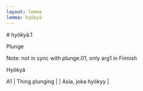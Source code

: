 ```yaml
---
layout: lemma
lemma: hyökyä
---
```


<div class="sense">
# <span class="sensename">hyökyä.1</span>

<span class="description">Plunge</span>

Note: not in sync with plunge.01, only arg1 in Finnish

<span class="description">Hyökyä</span>

A1 | Thing plunging |   | Asia, joka hyökyy |  

</div>

